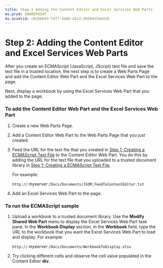 ```yaml
---
title: Step 2 Adding the Content Editor and Excel Services Web Parts
ms.prod: SHAREPOINT
ms.assetid: c9c66843-fd77-4a0d-a512-d936d15d4429
---
```



# Step 2: Adding the Content Editor and Excel Services Web Parts

After you create an ECMAScript (JavaScript, JScript) text file and save the text file in a trusted location, the next step is to create a Web Parts Page and add the Content Editor Web Part and the Excel Services Web Part to the page. 
  
    
    

Next, display a workbook by using the Excel Services Web Part that you added to the page. 
### To add the Content Editor Web Part and the Excel Services Web Part


1. Create a new Web Parts Page. 
    
  
2. Add a Content Editor Web Part to the Web Parts Page that you just created.
    
  
3. Feed the URL for the text file that you created in  [Step 1: Creating a ECMAScript Text File](step-1-creating-a-ecmascript-text-file.md) to the Content Editor Web Part. You do this by adding the URL for the text file that you uploaded to a trusted document library in [Step 1: Creating a ECMAScript Text File](step-1-creating-a-ecmascript-text-file.md). 
    
    For example: 
    
     `http://` _myserver_ `/Docs/Documents/JSOM_FeedToContentEditor.txt`
    
  
4. Add an Excel Services Web Part to the page.
    
  

### To run the ECMAScript sample


1. Upload a workbook to a trusted document library. Use the **Modify Shared Web Part** menu to display the Excel Services Web Part task pane. In the **Workbook Display** section, in the **Workbook** field, type the URL to the workbook that you want the Excel Services Web Part to load and display. For example:
    
     `http://` _myserver_ `/Docs/Documents/WorkbookToDisplay.xlsx`
    
  
2. Try clicking different cells and observe the cell value populated in the Content Editor **div**. 
    
  


